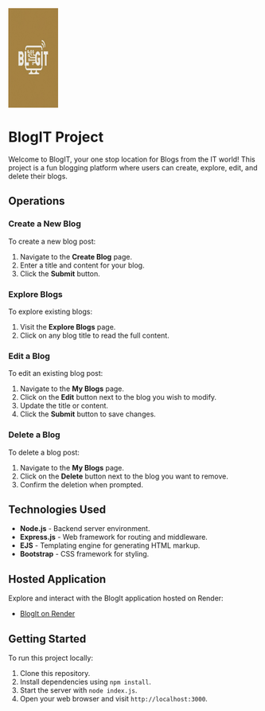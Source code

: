 
<img src="https://github.com/shaun-shock/BlogIT/blob/master/public/blogIT.jpg" width="100" height="200"/>

# BlogIT Project

Welcome to BlogIT, your one stop location for Blogs from the IT world! This project is a fun blogging platform where users can create, explore, edit, and delete their blogs. 

## Operations

### Create a New Blog
To create a new blog post:
1. Navigate to the **Create Blog** page.
2. Enter a title and content for your blog.
3. Click the **Submit** button.

### Explore Blogs
To explore existing blogs:
1. Visit the **Explore Blogs** page.
2. Click on any blog title to read the full content.

### Edit a Blog
To edit an existing blog post:
1. Navigate to the **My Blogs** page.
2. Click on the **Edit** button next to the blog you wish to modify.
3. Update the title or content.
4. Click the **Submit** button to save changes.

### Delete a Blog
To delete a blog post:
1. Navigate to the **My Blogs** page.
2. Click on the **Delete** button next to the blog you want to remove.
3. Confirm the deletion when prompted.

## Technologies Used
- **Node.js** - Backend server environment.
- **Express.js** - Web framework for routing and middleware.
- **EJS** - Templating engine for generating HTML markup.
- **Bootstrap** - CSS framework for styling.

## Hosted Application
Explore and interact with the BlogIt application hosted on Render:
- [BlogIt on Render](https://blogit-3m72.onrender.com)

## Getting Started
To run this project locally:
1. Clone this repository.
2. Install dependencies using `npm install`.
3. Start the server with `node index.js`.
4. Open your web browser and visit `http://localhost:3000`.


